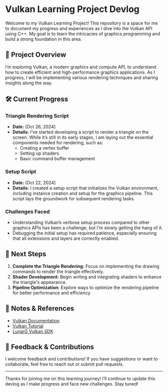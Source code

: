 # Vulkan Learning Project Devlog

Welcome to my Vulkan Learning Project! This repository is a space for me to document my progress and experiences as I dive into the Vulkan API using C++. My goal is to learn the intricacies of graphics programming and build a strong foundation in this area.

## 🚀 Project Overview

I’m exploring Vulkan, a modern graphics and compute API, to understand how to create efficient and high-performance graphics applications. As I progress, I will be implementing various rendering techniques and sharing insights along the way.

## 🛠️ Current Progress

### Triangle Rendering Script

- **Date:** [Oct 26, 2024]
- **Details:** I've started developing a script to render a triangle on the screen. While it’s still in its early stages, I am laying out the essential components needed for rendering, such as:
  - Creating a vertex buffer
  - Setting up shaders
  - Basic command buffer management

### Setup Script

- **Date:** [Oct 22, 2024]
- **Details:** I created a setup script that initializes the Vulkan environment, including instance creation and setup for the graphics pipeline. This script lays the groundwork for subsequent rendering tasks.

### Challenges Faced

- Understanding Vulkan’s verbose setup process compared to other graphics APIs has been a challenge, but I'm slowly getting the hang of it.
- Debugging the initial setup has required patience, especially ensuring that all extensions and layers are correctly enabled.

## 📅 Next Steps

1. **Complete the Triangle Rendering:** Focus on implementing the drawing commands to render the triangle effectively.
2. **Shader Development:** Begin writing and integrating shaders to enhance the triangle's appearance.
3. **Pipeline Optimization:** Explore ways to optimize the rendering pipeline for better performance and efficiency.

## 📖 Notes & References

- [Vulkan Documentation](https://www.khronos.org/vulkan/)
- [Vulkan Tutorial](https://vulkan-tutorial.com/)
- [LunarG Vulkan SDK](https://vulkan.lunarg.com/)

## 💬 Feedback & Contributions

I welcome feedback and contributions! If you have suggestions or want to collaborate, feel free to reach out or submit pull requests.

---

Thanks for joining me on this learning journey! I’ll continue to update this devlog as I make progress and face new challenges. Stay tuned!
